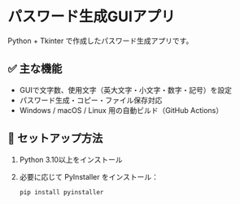# パスワード生成GUIアプリ

Python + Tkinter で作成したパスワード生成アプリです。

## ✅ 主な機能

- GUIで文字数、使用文字（英大文字・小文字・数字・記号）を設定
- パスワード生成・コピー・ファイル保存対応
- Windows / macOS / Linux 用の自動ビルド（GitHub Actions）

## 🔧 セットアップ方法

1. Python 3.10以上をインストール
2. 必要に応じて PyInstaller をインストール：

   ```bash
   pip install pyinstaller
